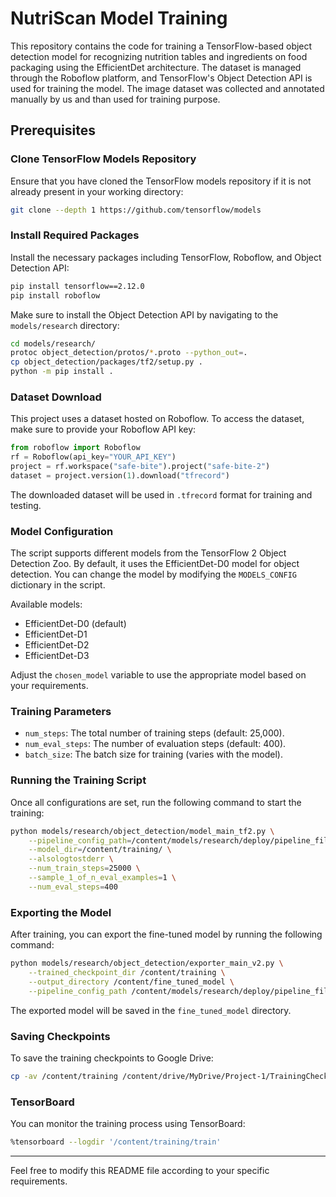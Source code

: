 
# NutriScan Model Training

This repository contains the code for training a TensorFlow-based object detection model for recognizing nutrition tables and ingredients on food packaging using the EfficientDet architecture. The dataset is managed through the Roboflow platform, and TensorFlow's Object Detection API is used for training the model. The image dataset was collected and annotated manually by us and than used for training purpose.

## Prerequisites

### Clone TensorFlow Models Repository

Ensure that you have cloned the TensorFlow models repository if it is not already present in your working directory:

```bash
git clone --depth 1 https://github.com/tensorflow/models
```

### Install Required Packages

Install the necessary packages including TensorFlow, Roboflow, and Object Detection API:

```bash
pip install tensorflow==2.12.0
pip install roboflow
```

Make sure to install the Object Detection API by navigating to the `models/research` directory:

```bash
cd models/research/
protoc object_detection/protos/*.proto --python_out=.
cp object_detection/packages/tf2/setup.py .
python -m pip install .
```

### Dataset Download

This project uses a dataset hosted on Roboflow. To access the dataset, make sure to provide your Roboflow API key:

```python
from roboflow import Roboflow
rf = Roboflow(api_key="YOUR_API_KEY")
project = rf.workspace("safe-bite").project("safe-bite-2")
dataset = project.version(1).download("tfrecord")
```

The downloaded dataset will be used in `.tfrecord` format for training and testing.

### Model Configuration

The script supports different models from the TensorFlow 2 Object Detection Zoo. By default, it uses the EfficientDet-D0 model for object detection. You can change the model by modifying the `MODELS_CONFIG` dictionary in the script.

Available models:

- EfficientDet-D0 (default)
- EfficientDet-D1
- EfficientDet-D2
- EfficientDet-D3

Adjust the `chosen_model` variable to use the appropriate model based on your requirements.

### Training Parameters

- `num_steps`: The total number of training steps (default: 25,000).
- `num_eval_steps`: The number of evaluation steps (default: 400).
- `batch_size`: The batch size for training (varies with the model).

### Running the Training Script

Once all configurations are set, run the following command to start the training:

```bash
python models/research/object_detection/model_main_tf2.py \
    --pipeline_config_path=/content/models/research/deploy/pipeline_file.config \
    --model_dir=/content/training/ \
    --alsologtostderr \
    --num_train_steps=25000 \
    --sample_1_of_n_eval_examples=1 \
    --num_eval_steps=400
```

### Exporting the Model

After training, you can export the fine-tuned model by running the following command:

```bash
python models/research/object_detection/exporter_main_v2.py \
    --trained_checkpoint_dir /content/training \
    --output_directory /content/fine_tuned_model \
    --pipeline_config_path /content/models/research/deploy/pipeline_file.config
```

The exported model will be saved in the `fine_tuned_model` directory.

### Saving Checkpoints

To save the training checkpoints to Google Drive:

```bash
cp -av /content/training /content/drive/MyDrive/Project-1/TrainingCheckpoints
```

### TensorBoard

You can monitor the training process using TensorBoard:

```bash
%tensorboard --logdir '/content/training/train'
```

---

Feel free to modify this README file according to your specific requirements.
